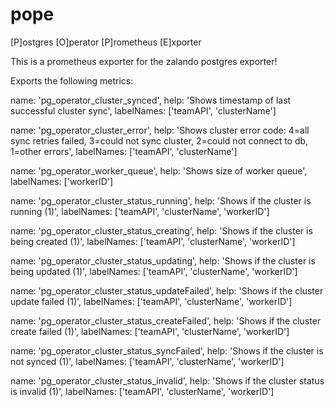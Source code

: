 # pope
[P]ostgres [O]perator [P]rometheus [E]xporter

This is a prometheus exporter for the zalando postgres exporter!

Exports the following metrics:

name: 'pg_operator_cluster_synced',
help: 'Shows timestamp of last successful cluster sync',
labelNames: ['teamAPI', 'clusterName']

name: 'pg_operator_cluster_error',
help: 'Shows cluster error code: 4=all sync retries failed, 3=could not sync cluster, 2=could not connect to db, 1=other errors',
labelNames: ['teamAPI', 'clusterName']

name: 'pg_operator_worker_queue',
help: 'Shows size of worker queue',
labelNames: ['workerID']

name: 'pg_operator_cluster_status_running',
help: 'Shows if the cluster is running (1)',
labelNames: ['teamAPI', 'clusterName', 'workerID']

name: 'pg_operator_cluster_status_creating',
help: 'Shows if the cluster is being created (1)',
labelNames: ['teamAPI', 'clusterName', 'workerID']

name: 'pg_operator_cluster_status_updating',
help: 'Shows if the cluster is being updated (1)',
labelNames: ['teamAPI', 'clusterName', 'workerID']

name: 'pg_operator_cluster_status_updateFailed',
help: 'Shows if the cluster update failed (1)',
labelNames: ['teamAPI', 'clusterName', 'workerID']

name: 'pg_operator_cluster_status_createFailed',
help: 'Shows if the cluster create failed (1)',
labelNames: ['teamAPI', 'clusterName', 'workerID']

name: 'pg_operator_cluster_status_syncFailed',
help: 'Shows if the cluster is not synced (1)',
labelNames: ['teamAPI', 'clusterName', 'workerID']

name: 'pg_operator_cluster_status_invalid',
help: 'Shows if the cluster status is invalid (1)',
labelNames: ['teamAPI', 'clusterName', 'workerID']

